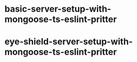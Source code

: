 # basic-server-setup-with-mongoose-ts-eslint-pritter
# eye-shield-server-setup-with-mongoose-ts-eslint-pritter
